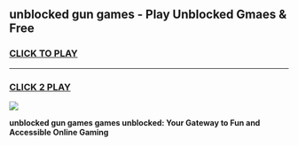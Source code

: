 
## unblocked gun games - Play Unblocked Gmaes & Free
<h3>
<a href="https://premium.freeplayer.one?title=unblocked_gun_games&ref=19F">CLICK TO PLAY</a></h3>
<hr>

<h3>
<a href="https://premium.freeplayer.one?title=unblocked_gun_games&ref=19F">CLICK 2 PLAY</a>
  
</h3>

<a href="https://premium.freeplayer.one?title=unblocked_gun_games&ref=19F/"><img src="https://clearcache.store/games.png"></a>


**unblocked gun games games unblocked: Your Gateway to Fun and Accessible Online Gaming**
